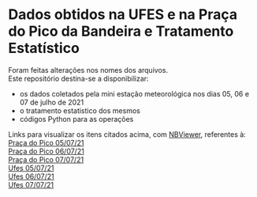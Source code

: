 # Dados obtidos na UFES e na Praça do Pico da Bandeira e Tratamento Estatístico 
Foram feitas alterações nos nomes dos arquivos.         
Este repositório destina-se a disponibilizar:    
* os dados coletados pela mini estação meteorológica nos dias 05, 06 e 07 de julho de 2021     
* o tratamento estatistico dos mesmos     
* códigos Python para as operações         

Links para visualizar os itens citados acima, com [NBViewer](https://nbviewer.jupyter.org/), referentes à:       
[Praça do Pico 05/07/21](https://nbviewer.jupyter.org/github/phlorenzoni/Dados/blob/main/Pico1.ipynb)    
[Praça do Pico 06/07/21](https://nbviewer.jupyter.org/github/phlorenzoni/Dados/blob/main/Pico2.ipynb)    
[Praça do Pico 07/07/21](https://nbviewer.jupyter.org/github/phlorenzoni/Dados/blob/main/Pico3.ipynb)     
[Ufes 05/07/21](https://nbviewer.jupyter.org/github/phlorenzoni/Dados/blob/main/Ufes1.ipynb)     
[Ufes 06/07/21](https://nbviewer.jupyter.org/github/phlorenzoni/Dados/blob/main/Ufes2.ipynb)      
[Ufes 07/07/21](https://nbviewer.jupyter.org/github/phlorenzoni/Dados/blob/main/Ufes3.ipynb)       
